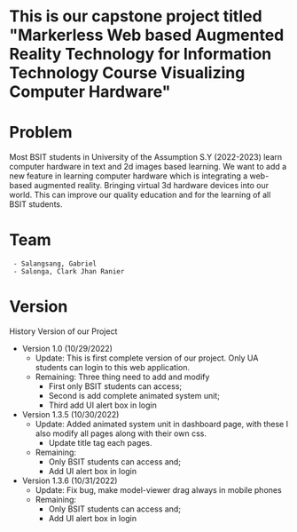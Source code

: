 # This is our capstone project titled "Markerless Web based Augmented Reality Technology for Information Technology Course Visualizing Computer Hardware"

# Problem
Most BSIT students in University of the Assumption S.Y (2022-2023) learn computer hardware in text and 2d images based learning. We want to add a new feature in learning computer hardware which is integrating a web-based augmented reality. Bringing virtual 3d hardware devices into our world. This can improve our quality education and for the learning of all BSIT students.

# Team
	 - Salangsang, Gabriel
	 - Salonga, Clark Jhan Ranier

# Version
History Version of our Project
 - Version 1.0 (10/29/2022)
    - Update: This is first complete version of our project. Only UA students can login to this web application.
    - Remaining: Three thing need to add and modify
        - First only BSIT students can access;
        - Second is add complete animated system unit;
        - Third add UI alert box in login
 - Version 1.3.5 (10/30/2022)
    - Update: Added animated system unit in dashboard page, with these I also modify all pages along with their own css.
        - Update title tag each pages.
    - Remaining:
        - Only BSIT students can access and;
        - Add UI alert box in login
 - Version 1.3.6 (10/31/2022)
    - Update: Fix bug, make model-viewer drag always in mobile phones
    - Remaining:
        - Only BSIT students can access and;
        - Add UI alert box in login